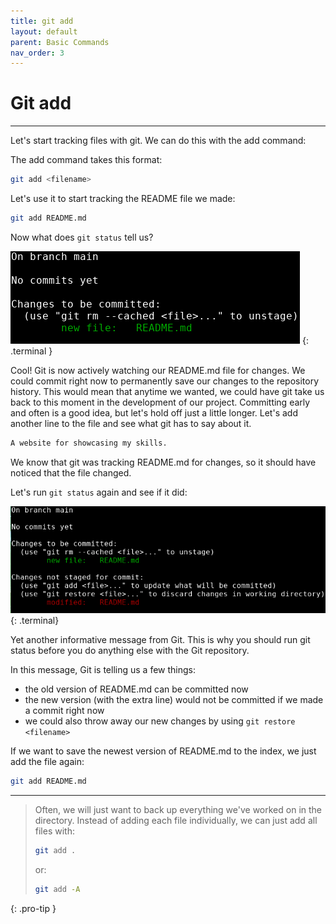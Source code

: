 ```yaml
---
title: git add
layout: default
parent: Basic Commands
nav_order: 3
---
```


# Git add

---


Let's start tracking files with git. We can do this with the add command:

The add command takes this format:
```bash
git add <filename>
```
Let's use it to start tracking the README file we made:

```bash
git add README.md
```

Now what does `git status` tell us?

![add readme](../images/add/add-readme.png)
{: .terminal }

Cool! Git is now actively watching our README.md file for changes. We could commit right now to permanently save our changes to the repository history. This would mean that anytime we wanted, we could have git take us back to this moment in the development of our project. Committing early and often is a good idea, but let's hold off just a little longer. Let's add another line to the file and see what git has to say about it. 
```bash
A website for showcasing my skills.
```
We know that git was tracking README.md for changes, so it should have noticed that the file changed. 

Let's run `git status` again and see if it did:

![changed readme](../images/add/changed-readme.png)
{: .terminal}

Yet another informative message from Git. This is why you should run git status before you do anything else with the Git repository. 

In this message, Git is telling us a few things:
* the old version of README.md can be committed now
* the new version (with the extra line) would not be committed if we made a commit right now
* we could also throw away our new changes by using ```git restore <filename>```

If we want to save the newest version of README.md to the index, we just add the file again:
```bash
git add README.md 
```

---
> Often, we will just want to back up everything we've worked on in the directory. Instead of adding each file individually, we can just add all files with:
> ```bash
> git add .
> ```
> or:
> ```bash
> git add -A
> ```
{: .pro-tip }
